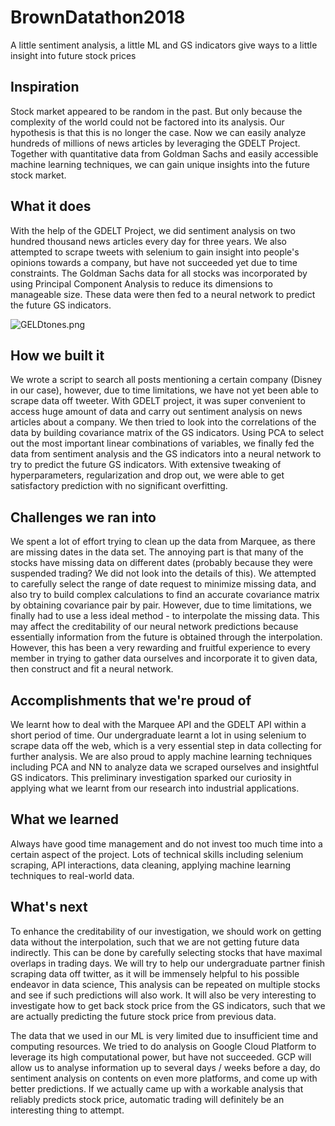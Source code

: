 # BrownDatathon2018
A little sentiment analysis, a little ML and GS indicators give ways to a little insight into future stock prices

## Inspiration

Stock market appeared to be random in the past. But only because the complexity of the world could not be factored into its analysis. Our hypothesis is that this is no longer the case. Now we can easily analyze hundreds of millions of news articles by leveraging the GDELT Project. Together with quantitative data from Goldman Sachs and easily accessible machine learning techniques, we can gain unique insights into the future stock market.

## What it does

With the help of the GDELT Project, we did sentiment analysis on two hundred thousand news articles every day for three years. We also attempted to scrape tweets with selenium to gain insight into people's opinions towards a company, but have not succeeded yet due to time constraints. The Goldman Sachs data for all stocks was incorporated by using Principal Component Analysis to reduce its dimensions to manageable size. These data were then fed to a neural network to predict the future GS indicators.

![GELDtones.png](https://raw.githubusercontent.com/matthew-hsr/BrownDatathon2018/blob/master/GELDtones.png)


## How we built it

We wrote a script to search all posts mentioning a certain company (Disney in our case), however, due to time limitations, we have not yet been able to scrape data off tweeter. With GDELT project, it was super convenient to access huge amount of data and carry out sentiment analysis on news articles about a company. We then tried to look into the correlations of the data by building covariance matrix of the GS indicators. Using PCA to select out the most important linear combinations of variables, we finally fed the data from sentiment analysis and the GS indicators into a neural network to try to predict the future GS indicators. With extensive tweaking of hyperparameters, regularization and drop out, we were able to get satisfactory prediction with no significant overfitting.

## Challenges we ran into

We spent a lot of effort trying to clean up the data from Marquee, as there are missing dates in the data set. The annoying part is that many of the stocks have missing data on different dates (probably because they were suspended trading? We did not look into the details of this). We attempted to carefully select the range of date request to minimize missing data, and also try to build complex calculations to find an accurate covariance matrix by obtaining covariance pair by pair. However, due to time limitations, we finally had to use a less ideal method - to interpolate the missing data. This may affect the creditability of our neural network predictions because essentially information from the future is obtained through the interpolation. However, this has been a very rewarding and fruitful experience to every member in trying to gather data ourselves and incorporate it to given data, then construct and fit a neural network.

## Accomplishments that we're proud of

We learnt how to deal with the Marquee API and the GDELT API within a short period of time. Our undergraduate learnt a lot in using selenium to scrape data off the web, which is a very essential step in data collecting for further analysis. We are also proud to apply machine learning techniques including PCA and NN to analyze data we scraped ourselves and insightful GS indicators. This preliminary investigation sparked our curiosity in applying what we learnt from our research into industrial applications.

## What we learned

Always have good time management and do not invest too much time into a certain aspect of the project. Lots of technical skills including selenium scraping, API interactions, data cleaning, applying machine learning techniques to real-world data.

## What's next

To enhance the creditability of our investigation, we should work on getting data without the interpolation, such that we are not getting future data indirectly. This can be done by carefully selecting stocks that have maximal overlaps in trading days. We will try to help our undergraduate partner finish scraping data off twitter, as it will be immensely helpful to his possible endeavor in data science, This analysis can be repeated on multiple stocks and see if such predictions will also work. It will also be very interesting to investigate how to get back stock price from the GS indicators, such that we are actually predicting the future stock price from previous data. 

The data that we used in our ML is very limited due to insufficient time and computing resources. We tried to do analysis on Google Cloud Platform to leverage its high computational power, but have not succeeded. GCP will allow us to analyse information up to several days / weeks before a day, do sentiment analysis on contents on even more platforms, and come up with better predictions. If we actually came up with a workable analysis that reliably predicts stock price, automatic trading will definitely be an interesting thing to attempt.
